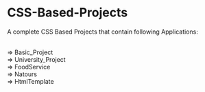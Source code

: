 # CSS-Based-Projects
A complete CSS Based Projects that contain following Applications: </br></br>

=> Basic_Project </br>
=> University_Project </br>
=> FoodService </br>
=> Natours </br>
=> HtmlTemplate </br>
